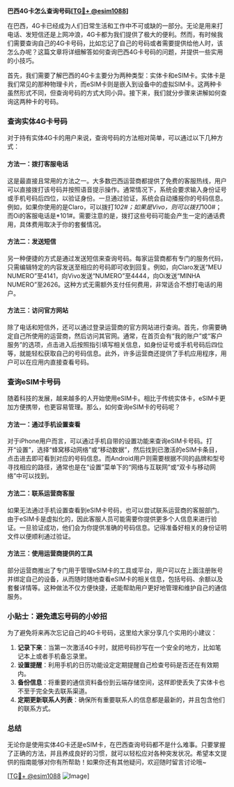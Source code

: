 **巴西4G卡怎么查询号码[[TG💪+ @esim1088](https://t.me/s/esim1088)]**

在巴西，4G卡已经成为人们日常生活和工作中不可或缺的一部分。无论是用来打电话、发短信还是上网冲浪，4G卡都为我们提供了极大的便利。然而，有时候我们需要查询自己的4G卡号码，比如忘记了自己的号码或者需要提供给他人时，该怎么办呢？这篇文章将详细解答如何查询巴西4G卡号码的问题，并提供一些实用的小技巧。

首先，我们需要了解巴西的4G卡主要分为两种类型：实体卡和eSIM卡。实体卡是我们常见的那种物理卡片，而eSIM卡则是嵌入到设备中的虚拟SIM卡。这两种卡虽然形式不同，但查询号码的方式大同小异。接下来，我们就分步骤来讲解如何查询这两种卡的号码。

### 查询实体4G卡号码

对于持有实体4G卡的用户来说，查询号码的方法相对简单，可以通过以下几种方式：

#### 方法一：拨打客服电话

这是最直接且常用的方法之一。大多数巴西运营商都提供了免费的客服热线，用户可以直接拨打该号码并按照语音提示操作。通常情况下，系统会要求输入身份证号或手机号码后四位，以验证身份。一旦通过验证，系统会自动播报你的号码信息。例如，如果你使用的是Claro，可以拨打*102#；如果是Vivo，则可以拨打*100#；而Oi的客服电话是*101#。需要注意的是，拨打这些号码可能会产生一定的通话费用，具体费用取决于你的套餐情况。

#### 方法二：发送短信

另一种便捷的方式是通过发送短信来查询号码。每家运营商都有专门的服务代码，只需编辑特定的内容发送至相应的号码即可收到回复。例如，向Claro发送“MEU NUMERO”至4141，向Vivo发送“NUMERO”至4444，向Oi发送“MINHA NUMERO”至2626。这种方式无需额外支付任何费用，非常适合不想打电话的用户。

#### 方法三：访问官方网站

除了电话和短信外，还可以通过登录运营商的官方网站进行查询。首先，你需要确定自己所使用的运营商，然后访问其官网。通常，在首页会有“我的账户”或“客户服务”的选项，点击进入后按照指引填写相关信息，如身份证号或手机号码后四位等，就能轻松获取自己的号码信息。此外，许多运营商还提供了手机应用程序，用户可以在应用内直接查看号码。

### 查询eSIM卡号码

随着科技的发展，越来越多的人开始使用eSIM卡。相比于传统实体卡，eSIM卡更加方便携带，也更容易管理。那么，如何查询eSIM卡的号码呢？

#### 方法一：通过手机设置查看

对于iPhone用户而言，可以通过手机自带的设置功能来查询eSIM卡号码。打开“设置”，选择“蜂窝移动网络”或“移动数据”，然后找到已激活的eSIM卡条目，点击进去即可看到对应的号码信息。而Android用户则需要根据不同的品牌和型号寻找相应的路径，通常也是在“设置”菜单下的“网络与互联网”或“双卡与移动网络”中可以找到。

#### 方法二：联系运营商客服

如果无法通过手机设置查看到eSIM卡号码，也可以尝试联系运营商的客服部门。由于eSIM卡是虚拟化的，因此客服人员可能需要你提供更多个人信息来进行验证。一旦验证成功，他们会为你提供准确的号码信息。记得准备好相关的身份证明文件以便顺利通过验证。

#### 方法三：使用运营商提供的工具

部分运营商推出了专门用于管理eSIM卡的工具或平台，用户可以在上面注册账号并绑定自己的设备，从而随时随地查看eSIM卡的相关信息，包括号码、余额以及套餐详情等。这种做法不仅方便快捷，还能帮助用户更好地管理和维护自己的通信服务。

### 小贴士：避免遗忘号码的小妙招

为了避免将来再次忘记自己的4G卡号码，这里给大家分享几个实用的小建议：

1. **记录下来**：当第一次激活4G卡时，就把号码抄写在一个安全的地方，比如笔记本上或者手机备忘录里。
2. **设置提醒**：利用手机的日历功能设定定期提醒自己检查号码是否还在有效期内。
3. **备份信息**：将重要的通信资料备份到云端存储空间，这样即使丢失了实体卡也不至于完全失去联系渠道。
4. **定期更新联系人列表**：确保所有重要联系人的信息都是最新的，并且包含他们的联系方式。

### 总结

无论你是使用实体4G卡还是eSIM卡，在巴西查询号码都不是什么难事。只要掌握了正确的方法，并且养成良好的习惯，就可以轻松应对各种突发状况。希望本文提供的指南能够对你有所帮助！如果你还有其他疑问，欢迎随时留言讨论哦~

[[TG💪+ @esim1088](https://t.me/s/esim1088) ![Image](https://i.postimg.cc/4NQfJmqS/Snipaste-2025-05-13-00-14-12.png)]